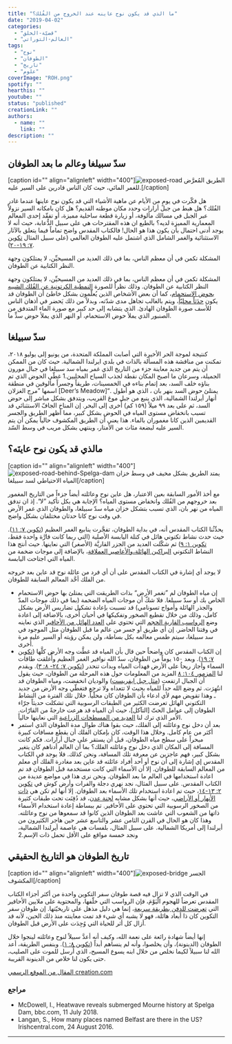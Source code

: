 ```yaml
---
title: "ما الذي قد يكون نوح عاينه عند الخروج من الفُلك؟"
date: "2019-04-02"
categories:
  - "قضيّة-الخلق"
  - "العالم-التوراتي"
tags:
  - "نوح"
  - "الطوفان"
  - "تاريخ"
  - "علوم"
coverImage: "ROH.png"
spotify: ""
hearthis: ""
youtube: ""
status: "published"
creationLink: ""
authors:
  - name: ""
    link: ""
description: ""
---
```


## سدّ سبيلغا وعالم ما بعد الطوفان

\[caption id="" align="alignleft" width="400"\]![exposed-road](images/exposed-road.jpg) الطريق المُعرَّض للغمر المائي، حيث كان الناس قادرين على السير عليه.\[/caption\]

هل فكّرت في يومٍ من الأيام عن ماهية الأشياء التي قد يكون نوح عاينها عندما غادر الفُلك؟ هل هبط من جبل أرارات وحدد مكان موطنه القديم؟ هل كان بامكانه السير نزولاً عبر الجبل في مسالك مألوفة، أو زيارة قطعة ساحلية مميزة، أو تفقّد إحدى المعالم المعمارية المميزة لديه؟ بالطبع ان هذه المقترحات هي على سبيل الدُّعابة، حيث أنه لا يوجد أدنى احتمال بأن يكون هذا هو الحال! فالكتاب المقدس واضح تماماً فيما يتعلق بالآثار الاستثنائية والغمر الشامل الذي اشتمل عليه الطوفان العالمي (على سبيل المثال [تكوين ٧: ١٩-٢٠](https://biblia.com/bible/ar-vandyke/Ge7.19-20)).

المشكلة تكمن في أن معظم الناس، بما في ذلك العديد من المسيحيِّن، لا يمتلكون وجهة النظر الكتابية عن الطوفان.

المشكلة تكمن في أن معظم الناس، بما في ذلك العديد من المسيحيِّن، لا يمتلكون وجهة النظر الكتابية عن الطوفان. وذلك نظراً للصورة [النمطية الكرتونية عن الفُلك الشبيه بحوض الاستحمام](/cartoon-ark)، كما أن بعض الأشخاص الذين يُعلّمون بشكل خاطئ أن الطوفان قد يكون [حدَثاً محليّاً](/images/pdfs/cabook/chapter10.pdf)، ويتم بالغالب تجاهل مدى شدّته، وبدلاً من ذلك يَحضر في أذهان الناس للأسف صورة الطوفان الهادئ. الذي يتشابه إلى حد كبير مع صورة الماء المتدفق من الصنبور الذي يملأ حوض الاستحمام، أو النهر الذي يملأ حوض سدٍّ ما.

## سدّ سبيلغا

كنتيجة لموجة الحر الأخيرة التي أصابت المملكة المتحدة، من يونيو إلى يوليو ٢٠١٨، تمكنت من مناقشة هذه المسألة بالذات في بلدي ايرلندا الشمالية. حيث كان من الممكن أن يتم من جديد معاينة جزء من التاريخ الذي غمر بمياه سد سبيلغا في جبال مورون الجميلة، وسرعان ما أصبح المكان نقطة لجذب السياح المحليين.1 غطّى الحوض الذي تم بناؤه خلف السد، بعد إتمام بناءه في الخمسينات، طريقاً وجسراً مألوفين في منطقة اسمها ”مرج الغزلان \[Deer’s Meadow\]“. يمتلئ حوض السد بنهر بان ، الذي هو أطول أنهار أيرلندا الشمالية، الذي ينبع من جبل موغ القريب، ويتدفق بشكل مباشر إلى حوض السد، ثم على بعد ٩٩ ميلاً (١٥٩ كم) أُخرى إلى البحر. إن المناخ الجافّ الاستثنائي قد تسبب بانخفاض مستوى المياه في الحوض بشكل كبير، مما أظهر الطريق والجسر القديمين الذين كانا مغموران بالماء. هذا يعني أن الطريق المكشوف حالياً يمكن أن يتم السير عليه لبضعة مئات من الأمتار، وينتهي بشكل مريب في وسط السّد.

## مالذي قد يكون نوح عاينَه؟

\[caption id="" align="alignleft" width="400"\]![exposed-road-behind-Spelga-dam](images/exposed-road-behind-Spelga-dam.jpg) يمتد الطريق بشكل مخيف في وسط خزان المياه الاحتياطي لسد سبيلغا\[/caption\]

مع أخذ الأمور السابقة بعين الاعتبار، هل عاين نوح وعائلته أيضاً جزءاً من التاريخ المغمور بعد خروجهم من الفُلك وانخفاض مستوى المياه؟ الإجابة هي بكل تأكيد ”لا“. إذ ان تدفق المياه من نهر بان، الذي تسبب بتشكل خزان مياه سدّ سبيلغا، والطوفان الذي غمر الأرض في وقت نوح كانا حدثان مختلفان بشكل واضح.

يحدِّثُنا الكتاب المقدس أنه، في بداية الطوفان، تفجَّرت ينابيع الغمر العظيم ([تكوين ٧: ١١](https://biblia.com/bible/ar-vandyke/Ge7.11)). حيث حدث نشاط تكتوني هائل في كتلة اليابسة الأصلية (التي ربما كانت قارَّة واحدة فقط، [تكوين ١: ٩](https://biblia.com/bible/ar-vandyke/Ge1.9)) ثم شكّلت العديد من الجزر القاريَّة (الأصغر) التي نعاينها. حيث أنتج هذا النشاط التكتوني [البراكين الهائلة،](/yellowstone-national-park)[والأعاصير العملاقة](/hypercanes)، بالإضافة إلى موجات ضخمة من المياه التي اجتاحت اليابسة.

لا يوجد أي إشارة في الكتاب المقدس على أن أي فرد من عائلة نوح قد عاين بعد خروجه من الفلك أحَّد المعالم السابقة للطوفان.

- إن مياه الطوفان لم ”تغمر الأرض“ بذات الطريقت التي يمتلئ بها حوض الاستحمام الخاص بك أو سدّ سبيلغا. فلا شكّ أن موجات المياه الضخمة (بما في ذلك موجات المدّ والجذر الهائلة وأمواج تسونامي) قد تسببت بإعادة تشكيل تضاريس الأرض بشكل كامل، وذلك من خلال تقطيع الصخور وتفكيكها في أحيان أُخرى، بالاضافة إلى اعادة وضع [الرواسب القارية الحجم](/continent-wide-sedimentary-strata) التي تحتوي على [العدد الهائل من الأحافير](/two-fish-and-pterosaur-fossilized-together) الذي نعاينه في وقتنا الحاضر. إن أي طريق أو جسر من عالم ما قبل الطوفان مثل الموجود في سد سبيلغا، سيتم طمس معالمه بكل بساطة، ولن يمكن رؤيته أو السير عليه مرة أُخرى.
- إن الكتاب المقدس كان واضحاً حين قال بأن المياه قد غطَّت وجه الأرض كلَّها ([تكوين ٧: ١٩](https://biblia.com/bible/ar-vandyke/Ge7.19)). وبعد ١٥٠ يوماً من الطوفان، سدّ الله نوافير الغمر العظيم وأُغلقت طاقات السماء وأجاز ريحاُ على الأرض فهدأت المياه وبدأت تنحدر ([تكوين ٧: ٢٤- ٨: ٣](https://biblia.com/bible/ar-vandyke/Ge7.24-8.3)). ويقدم لنا [المزمور ١٠٤: ٨](https://biblia.com/bible/ar-vandyke/Ps104.8) المزيد من المعلومات حول هذه المرحلة من الطوفان، حيث يقول أن الجبال ارتفعت ([مثل جبل ايفريست](/how-did-the-waters-of-noahs-flood-drain)) والوديان انخفضت، ومياه الطوفان قد انتُهِرَت. ثم وضع الله حداً للمياه بحيث لا تتعداه ولا ترجع فتغطّي وجه الأرض من جديد ـ وهذا تقويض مهم لأي ادعاء بأن الطوفان كان محلّياً. خلال تلك الفترة من النشاط التكتوني الهائل تعرضت الكثير من الطبقات الرسوبية التي تشكلت حديثاً جرّاء الطوفان إلى عوامل الحتّ \[التآكل\]، حيث أن المياه قد هرعت خارجةً من القارّات. الأمر الذي ترك لنا [العديد من المسطحات الزراعية](/african-planation-surface) التي نعاينها حالياً.
- بعد أن دخل نوح وعائلته إلى الفلك، حيث بقوا هناك طوال مدة الطوفان الذي استمر أكثر من عام كامل. وخلال هذا الوقت، كان بإمكان الفلك أن يقطع مسافات كبيرة مبحراً على سطح مياه الطوفان، قبل أن يستقر على جبال أرارات. فكم كانت المسافة إلى المكان الذي دخل نوح وعائلته الفلك؟ بما أن العالم أدناهم كان يتغير بشكل كبير، فهم عاجزين عن معرفة تلك المسافة، ونحن كذلك. فلا يوجد في الكتاب المقدس إي إشارة إلى أن نوح أو أحد أفراد عائلته قد عاين بعد مغادرة الفلك أي معلم من المعالم السابقة للطوفان. إلا أن الأسماء التي كانت مستخدمة قبل الطوفان قد تم اعادة استخدامها في العالم ما بعد الطوفان. ونحن نرى هذا في مواضع عديدة من الكتاب المقدس. على سبيل المثال، نجد نهري دجلة والفرات وأرض كوش في [تكوين ٢: ١٣-١٤](https://biblia.com/bible/ar-vandyke/Ge2.13-14)، حيث تم اعادة استخدام تلك الأسماء بعد الطوفان. إلا أنها لم تكن هي [ذات الأنهار أو الأراضي](/images/pdfs/tj/j31_1/J31_1_99-103.pdf)، حيث أنها بشكل مشابه [لجنة عدن](/eden-1)، قد دُفِنَت تحت طبقات كثيرة من الصخور الرسوبية التي تحتوي على الأحافير. تم ببساطة إعادة استخدام الأسماء ذاتها من الشعوب التي عاشت بعد الطوفان الذين كانوا قد سمعوها من نوح وعائلته. وهذا كان هو الحال في القرن الثامن عشر والتاسع عشر حين هاجر الكثيرون من أيرلندا إلى أمريكا الشمالية. على سبيل المثال، بلفسات هي عاصمة أيرلندا الشمالية، ونجد خمسة مواقع على الأقل تحمل ذات الإسم.2

## تاريخ الطوفان هو التاريخ الحقيقي

\[caption id="" align="alignleft" width="400"\]![exposed-bridge](images/exposed-bridge.jpg) الجسر المكشوف\[/caption\]

في الوقت الذي لا تزال فيه قصة طوفان سفر التكوين واحدة من أكثر أجزاء الكتاب المقدس تعرضاً للهجوم الْيَوْمَ، فإن الرواسب التي خلّفها، والمحتوية على ملايين الأحافير التي [تعرضت للدفن بطريقة سريعة](/long-fossil-drag-mark)، إنما هي دليل مذهل على تاريخيّتها. إن طوفان سفر التكوين كان ذا أبعاد هائلة، فهو لا يشبه أي شيء قد تمت معاينته منذ ذلك الحين، لأنه قد أزال كل أثر للحياة التي وُجِدَت على الأرض قبل الطوفان.

إنها أيضاً شهادة رائعة على نعمة الله، وكيف أنه أعدَّ سبيلاً لنوح وعائلته لينجوا خلال الطوفان (الدينونة)، وأن يخلصوا، وأنه لم ينساهم أبداً ([تكوين ٨: ١](https://biblia.com/bible/ar-vandyke/Ge8.1)). وبنفس الطريقة، أعد الله لنا سبيلاً لكيما نخلص من خلال ابنه يسوع المسيح، الذي أُرسل للموت على الصليب، حتى يكون لنا خلاص من الدينونة القريبة.

[المقال من الموقع الرسمي creation.com](https://creation.com/%D9%85%D8%A7%D9%84%D8%B0%D9%8A-%D9%82%D8%AF-%D9%8A%D9%83%D9%88%D9%86-%D9%86%D9%88%D8%AD-%D8%B9%D8%A7%D9%8A%D9%86%D9%87-%D8%B9%D9%86%D8%AF-%D8%A7%D9%84%D8%AE%D8%B1%D9%88%D8%AC-%D9%85%D9%86-%D8%A7%D9%84%D9%81%D9%8F%D9%84%D9%83%D8%9F)

### مراجع

- McDowell, I., Heatwave reveals submerged Mourne history at Spelga Dam, bbc.com, 11 July 2018.
- Langan, S., How many places named Belfast are there in the US? Irishcentral.com, 24 August 2016.

---
